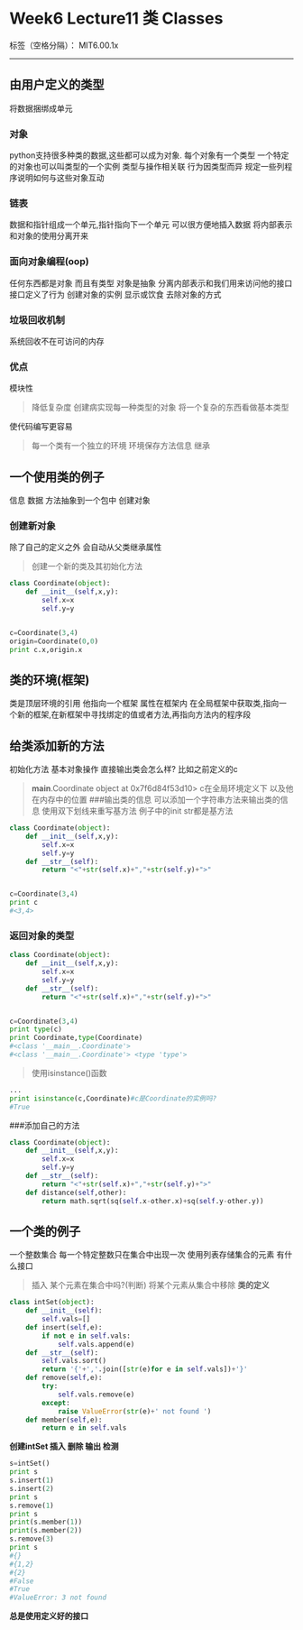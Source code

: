 # Week6 Lecture11 类 Classes
标签（空格分隔）： MIT6.00.1x

---
## 由用户定义的类型
将数据捆绑成单元
### 对象
python支持很多种类的数据,这些都可以成为对象.
每个对象有一个类型
一个特定的对象也可以叫类型的一个实例
类型与操作相关联 行为因类型而异
规定一些列程序说明如何与这些对象互动
### 链表
数据和指针组成一个单元,指针指向下一个单元
可以很方便地插入数据
将内部表示和对象的使用分离开来
### 面向对象编程(oop)
任何东西都是对象 而且有类型 对象是抽象
分离内部表示和我们用来访问他的接口
接口定义了行为
创建对象的实例 显示或饮食
去除对象的方式
### 垃圾回收机制
系统回收不在可访问的内存
### 优点
模块性 
> 降低复杂度 创建病实现每一种类型的对象
将一个复杂的东西看做基本类型

使代码编写更容易
> 每一个类有一个独立的环境
环境保存方法信息
继承

## 一个使用类的例子
信息 数据 方法抽象到一个包中
创建对象
### 创建新对象
除了自己的定义之外 会自动从父类继承属性
> 创建一个新的类及其初始化方法
```python
class Coordinate(object):
    def __init__(self,x,y):
        self.x=x
        self.y=y


c=Coordinate(3,4)
origin=Coordinate(0,0)
print c.x,origin.x
```
## 类的环境(框架)
类是顶层环境的引用
他指向一个框架
属性在框架内
在全局框架中获取类,指向一个新的框架,在新框架中寻找绑定的值或者方法,再指向方法内的程序段

## 给类添加新的方法
初始化方法
基本对象操作
直接输出类会怎么样?
比如之前定义的c
> __main__.Coordinate object at 0x7f6d84f53d10>
c在全局环境定义下 以及他在内存中的位置
###输出类的信息
可以添加一个字符串方法来输出类的信息
使用双下划线来重写基方法
例子中的init str都是基方法
```python
class Coordinate(object):
    def __init__(self,x,y):
        self.x=x
        self.y=y
    def __str__(self):
        return "<"+str(self.x)+","+str(self.y)+">"


c=Coordinate(3,4)
print c
#<3,4>
```
### 返回对象的类型
``` python
class Coordinate(object):
    def __init__(self,x,y):
        self.x=x
        self.y=y
    def __str__(self):
        return "<"+str(self.x)+","+str(self.y)+">"


c=Coordinate(3,4)
print type(c)
print Coordinate,type(Coordinate)
#<class '__main__.Coordinate'>
#<class '__main__.Coordinate'> <type 'type'>
```
> 使用isinstance()函数
```python
...
print isinstance(c,Coordinate)#c是Coordinate的实例吗?
#True
```
###添加自己的方法
```python
class Coordinate(object):
    def __init__(self,x,y):
        self.x=x
        self.y=y
    def __str__(self):
        return "<"+str(self.x)+","+str(self.y)+">"
    def distance(self,other):
        return math.sqrt(sq(self.x-other.x)+sq(self.y-other.y))
```
## 一个类的例子
一个整数集合
每一个特定整数只在集合中出现一次
使用列表存储集合的元素
有什么接口
> 插入
某个元素在集合中吗?(判断)
将某个元素从集合中移除
**类的定义**
```python
class intSet(object):
    def __init__(self):
        self.vals=[]
    def insert(self,e):
        if not e in self.vals:
            self.vals.append(e)
    def __str__(self):
        self.vals.sort()
        return '{'+','.join([str(e)for e in self.vals])+'}'
    def remove(self,e):
        try:
            self.vals.remove(e)
        except:
            raise ValueError(str(e)+' not found ')
    def member(self,e):
        return e in self.vals
```
**创建intSet 插入 删除 输出 检测**
```python
s=intSet()
print s
s.insert(1)
s.insert(2)
print s
s.remove(1)
print s
print(s.member(1))
print(s.member(2))
s.remove(3)
print s
#{}
#{1,2}
#{2}
#False
#True
#ValueError: 3 not found 
```
**总是使用定义好的接口**



